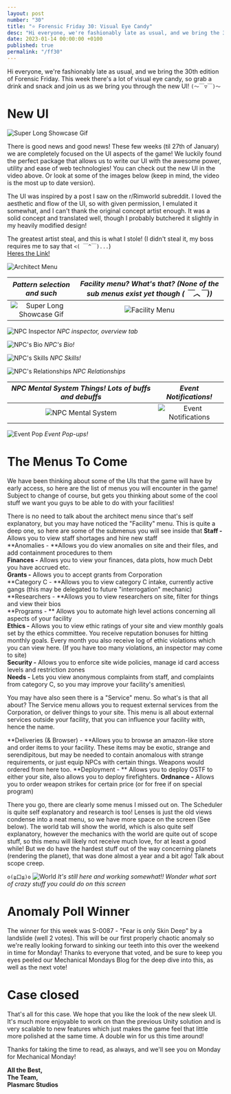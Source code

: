 ```yaml
---
layout: post
number: "30"
title: "⭐ Forensic Friday 30: Visual Eye Candy"
desc: "Hi everyone, we're fashionably late as usual, and we bring the 30th edition of Forensic Friday. This week there's a lot of visual eye candy, so grab a drink and snack and join us as we bring you through the new UI!"
date: 2023-01-14 00:00:00 +0100
published: true
permalink: "/ff30"
---
```


Hi everyone, we're fashionably late as usual, and we bring the 30th edition of Forensic Friday. This week there's a lot of visual eye candy, so grab a drink and snack and join us as we bring you through the new UI!
`(～￣▽￣)～`

# New UI

![Super Long Showcase Gif](./forensic-friday-media/ff30/uiShowcase.gif)

There is good news and good news! These few weeks (til 27th of January) we are completely focused on the UI aspects of the game! We  luckily found the perfect package that allows us to write our UI with the awesome power, utility and ease of web technologies! You can check out the new UI in the video above. Or look at some of the images below (keep in mind, the video is the most up to date version).

The UI was inspired by a post I saw on the r/Rimworld subreddit. I loved the aesthetic and flow of the UI, so with given permission, I emulated it somewhat, and I can't thank the original concept artist enough. It was a solid concept and translated well, though I probably butchered it slightly in my heavily modified design!

The greatest artist steal, and this is what I stole! (I didn't steal it, my boss requires me to say that `<( ￣^￣)...`)\
[Heres the Link!](https://www.reddit.com/r/RimWorld/comments/ugpw5u/ive_been_making_a_ui_redesign_concept_for_fun_i/ )

![Architect Menu](./forensic-friday-media/ff30/architect.png)

*Pattern selection and such*             |  *Facility menu? What's that? (None of the sub menus exist yet though ( ￣︿￣))*
:-------------------------:|:-------------------------:
![Super Long Showcase Gif](./forensic-friday-media/ff30/pattern-selection.png)  |  ![Facility Menu](./forensic-friday-media/ff30/facility-menu.png)

![NPC Inspector](./forensic-friday-media/ff30/npc-inspector.png)
*NPC inspector, overview tab*  

![NPC's Bio](./forensic-friday-media/ff30/npc-bio.png)
*NPC's Bio!*  

![NPC's Skills](./forensic-friday-media/ff30/npc-skills.png)
*NPC Skills!* 

![NPC's Relationships](./forensic-friday-media/ff30/npc-relationships.png)
*NPC Relationships* 

*NPC Mental System Things! Lots of buffs and debuffs*             |  *Event Notifications!*
:-------------------------:|:-------------------------:
![NPC Mental System](./forensic-friday-media/ff30/mental-debuffs.png)  |  ![Event Notifications](./forensic-friday-media/ff30/notif.png)

![Event Pop](./forensic-friday-media/ff30/event-popup.png)
*Event Pop-ups!* 

# The Menus To Come

We have been thinking about some of the UIs that the game will have by early access, so here are the list of menus you will encounter in the game! Subject to change of course, but gets you thinking about some of the cool stuff we want you guys to be able to do with your facilities!

There is no need to talk about the architect menu since that's self explanatory, but you may have noticed the "Facility" menu. This is quite a deep one, so here are some of the submenus you will see inside that
**Staff -** Allows you to view staff shortages and hire new staff\
**Anomalies - **Allows you do view anomalies on site and their files, and add containment procedures to them\
**Finances -** Allows you to view your finances, data plots, how much Debt you have accrued etc. \
**Grants -** Allows you to accept grants from Corporation\
**Category C - **Allows you to view category C intake, currently active gangs (this may be delegated to future "interrogation" mechanic)\
**Researchers - **Allows you to view researchers on site, filter for things and view their bios\
**Programs - ** Allows you to automate high level actions concerning all aspects of your facility\
**Ethics -** Allows you to view ethic ratings of your site and view monthly goals set by the ethics committee. You receive reputation bonuses for hitting monthly goals.  Every month you also receive log of ethic violations which you can view here. (If you have too many violations, an inspector may come to site)\
**Security -** Allows you to enforce site wide policies, manage id card access levels and restriction zones\
**Needs -** Lets you view anonymous complaints from staff, and complaints from category C, so you may improve your facility's amenities\

You may have also seen there is a "Service" menu. So what's is that all about? The Service menu allows you to request external services from the Corporation, or deliver things to your site. This menu is all about external services outside your facility, that you can influence your facility with, hence the name.

**Deliveries (& Browser) - **Allows you to browse an amazon-like store and order items to your facility. These items may be exotic, strange and serendipitous, but may be needed to contain anomalous with strange requirements, or just equip NPCs with certain things. Weapons would ordered from here too.
**Deployment - ** Allows you to deploy OSTF to either your site, also allows you to deploy firefighters.
**Ordnance -** Allows you to order weapon strikes for certain price (or for free if on special program)

There you go, there are clearly some menus I missed out on. The Scheduler is quite self explanatory and research is too! Lenses is just the old views condense into a neat menu, so we have more space on the screen (See below). The world tab will show the world, which is also quite self explanatory, however the mechanics with the world are quite out of scope stuff, so this menu will likely not receive much love, for at least a good while! But we do have the hardest stuff out of the way concerning planets (rendering the planet), that was done almost a year and a bit ago! Talk about scope creep.

`o(≧口≦)o`
![World](./forensic-friday-media/ff30/world.png)
*It's still here and working somewhat!! Wonder what sort of crazy stuff you could do on this screen*

# Anomaly Poll Winner

The winner for this week was S-0087 - "Fear is only Skin Deep" by a landslide (well 2 votes). This will be our first properly chaotic anomaly so we're really looking forward to sinking our teeth into this over the weekend in time for Monday! Thanks to everyone that voted, and be sure to keep you eyes peeled our Mechanical Mondays Blog for the deep dive into this, as well as the next vote!

# Case closed

That's all for this case. We hope that you like the look of the new sleek UI. It's much more enjoyable to work on than the previous Unity solution and is very scalable to new features which just makes the game feel that little more polished at the same time. A double win for us this time around!

Thanks for taking the time to read, as always, and we'll see you on Monday for Mechanical Monday!

**All the Best,**\
**The Team,**\
**Plasmarc Studios**
